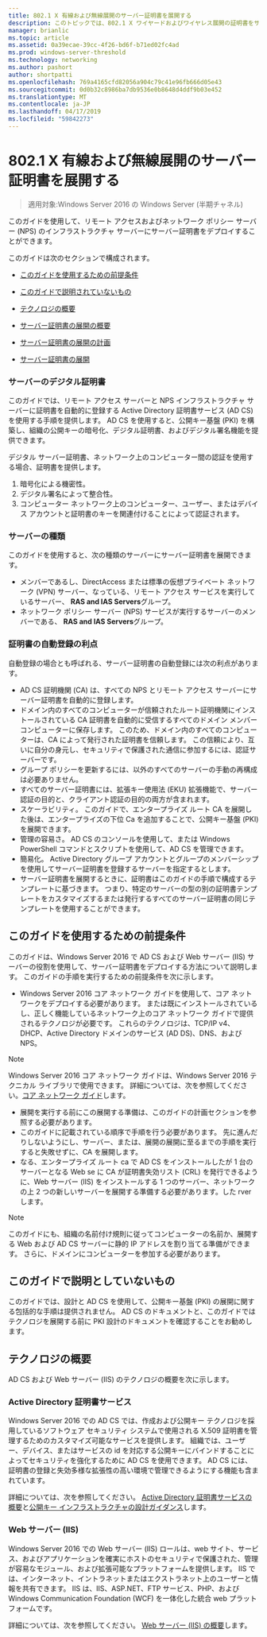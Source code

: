 ```yaml
---
title: 802.1 X 有線および無線展開のサーバー証明書を展開する
description: このトピックでは、802.1 X ワイヤードおよびワイヤレス展開の証明書をサーバーのデプロイ ガイドの一部
manager: brianlic
ms.topic: article
ms.assetid: 0a39ecae-39cc-4f26-bd6f-b71ed02fc4ad
ms.prod: windows-server-threshold
ms.technology: networking
ms.author: pashort
author: shortpatti
ms.openlocfilehash: 769a4165cfd82056a904c79c41e96fb666d05e43
ms.sourcegitcommit: 0d0b32c8986ba7db9536e0b8648d4ddf9b03e452
ms.translationtype: MT
ms.contentlocale: ja-JP
ms.lasthandoff: 04/17/2019
ms.locfileid: "59842273"
---
```

# <a name="deploy-server-certificates-for-8021x-wired-and-wireless-deployments"></a>802.1 X 有線および無線展開のサーバー証明書を展開する

>適用対象:Windows Server 2016 の Windows Server (半期チャネル)

このガイドを使用して、リモート アクセスおよびネットワーク ポリシー サーバー (NPS) のインフラストラクチャ サーバーにサーバー証明書をデプロイすることができます。   

このガイドは次のセクションで構成されます。  

-   [このガイドを使用するための前提条件](#bkmk_pre)  

-   [このガイドで説明されていないもの](#bkmk_not)  

-   [テクノロジの概要](#bkmk_tech)  

-   [サーバー証明書の展開の概要](Server-Certificate-Deployment-Overview.md)  

-   [サーバー証明書の展開の計画](Server-Certificate-Deployment-Planning.md)  

-   [サーバー証明書の展開](Server-Certificate-Deployment.md)  

### <a name="digital-server-certificates"></a>**サーバーのデジタル証明書**  
このガイドでは、リモート アクセス サーバーと NPS インフラストラクチャ サーバーに証明書を自動的に登録する Active Directory 証明書サービス (AD CS) を使用する手順を提供します。 AD CS を使用すると、公開キー基盤 (PKI) を構築し、組織の公開キーの暗号化、デジタル証明書、およびデジタル署名機能を提供できます。  

デジタル サーバー証明書、ネットワーク上のコンピューター間の認証を使用する場合、証明書を提供します。   

1. 暗号化による機密性。  
2. デジタル署名によって整合性。  
3. コンピューター ネットワーク上のコンピューター、ユーザー、またはデバイス アカウントと証明書のキーを関連付けることによって認証されます。  

### <a name="server-types"></a>**サーバーの種類**  
このガイドを使用すると、次の種類のサーバーにサーバー証明書を展開できます。  
- メンバーであるし、DirectAccess または標準の仮想プライベート ネットワーク (VPN) サーバー、なっている、リモート アクセス サービスを実行しているサーバー、 **RAS and IAS Servers**グループ。  
- ネットワーク ポリシー サーバー (NPS) サービスが実行するサーバーのメンバーである、 **RAS and IAS Servers**グループ。  

### <a name="advantages-of-certificate-autoenrollment"></a>**証明書の自動登録の利点**  
自動登録の場合とも呼ばれる、サーバー証明書の自動登録には次の利点があります。  

- AD CS 証明機関 (CA) は、すべての NPS とリモート アクセス サーバーにサーバー証明書を自動的に登録します。  
- ドメイン内のすべてのコンピューターが信頼されたルート証明機関にインストールされている CA 証明書を自動的に受信するすべてのドメイン メンバー コンピューターに保存します。 このため、ドメイン内のすべてのコンピューターは、CA によって発行された証明書を信頼します。 この信頼により、互いに自分の身元し、セキュリティで保護された通信に参加するには、認証サーバーです。  
- グループ ポリシーを更新するには、以外のすべてのサーバーの手動の再構成は必要ありません。  
- すべてのサーバー証明書には、拡張キー使用法 (EKU) 拡張機能で、サーバー認証の目的と、クライアント認証の目的の両方が含まれます。  
- スケーラビリティ。 このガイドで、エンタープライズ ルート CA を展開した後は、エンタープライズの下位 Ca を追加することで、公開キー基盤 (PKI) を展開できます。  
- 管理の容易さ。 AD CS のコンソールを使用して、または Windows PowerShell コマンドとスクリプトを使用して、AD CS を管理できます。  
- 簡易化。 Active Directory グループ アカウントとグループのメンバーシップを使用してサーバー証明書を登録するサーバーを指定するとします。   
- サーバー証明書を展開するときに、証明書はこのガイドの手順で構成するテンプレートに基づきます。 つまり、特定のサーバーの型の別の証明書テンプレートをカスタマイズするまたは発行するすべてのサーバー証明書の同じテンプレートを使用することができます。  

## <a name="bkmk_pre"></a>このガイドを使用するための前提条件  

このガイドは、Windows Server 2016 で AD CS および Web サーバー (IIS) サーバーの役割を使用して、サーバー証明書をデプロイする方法について説明します。 このガイドの手順を実行するための前提条件を次に示します。  

- Windows Server 2016 コア ネットワーク ガイドを使用して、コア ネットワークをデプロイする必要があります。 または既にインストールされているし、正しく機能しているネットワーク上のコア ネットワーク ガイドで提供されるテクノロジが必要です。 これらのテクノロジは、TCP/IP v4、DHCP、Active Directory ドメインのサービス (AD DS)、DNS、および NPS。  
>[!NOTE]
>Windows Server 2016 コア ネットワーク ガイドは、Windows Server 2016 テクニカル ライブラリで使用できます。 詳細については、次を参照してください。[コア ネットワーク ガイド](../../../core-network-guide/Core-Network-Guide.md)します。

- 展開を実行する前にこの展開する準備は、このガイドの計画セクションを参照する必要があります。  
- このガイドに記載されている順序で手順を行う必要があります。 先に進んだりしないようにし、サーバー、または、展開の展開に至るまでの手順を実行すると失敗せずに、CA を展開します。  
- なる、エンタープライズ ルート ca で AD CS をインストールしたが 1 台のサーバーとなる Web se に CA が証明書失効リスト (CRL) を発行できるように、Web サーバー (IIS) をインストールする 1 つのサーバー、ネットワークの上 2 つの新しいサーバーを展開する準備する必要があります。した rver します。   

>[!NOTE]  
>このガイドにも、組織の名前付け規則に従ってコンピューターの名前か、展開する Web および AD CS サーバーに静的 IP アドレスを割り当てる準備ができます。 さらに、ドメインにコンピューターを参加する必要があります。  

## <a name="bkmk_not"></a>このガイドで説明としていないもの  
このガイドでは、設計と AD CS を使用して、公開キー基盤 (PKI) の展開に関する包括的な手順は提供されません。 AD CS のドキュメントと、このガイドではテクノロジを展開する前に PKI 設計のドキュメントを確認することをお勧めします。   

## <a name="bkmk_tech"></a>テクノロジの概要  
AD CS および Web サーバー (IIS) のテクノロジの概要を次に示します。  

### <a name="active-directory-certificate-services"></a>Active Directory 証明書サービス  
Windows Server 2016 での AD CS では、作成および公開キー テクノロジを採用しているソフトウェア セキュリティ システムで使用される X.509 証明書を管理するためのカスタマイズ可能なサービスを提供します。 組織では、ユーザー、デバイス、またはサービスの id を対応する公開キーにバインドすることによってセキュリティを強化するために AD CS を使用できます。 AD CS には、証明書の登録と失効多様な拡張性の高い環境で管理できるようにする機能も含まれています。  

詳細については、次を参照してください。 [Active Directory 証明書サービスの概要](https://technet.microsoft.com/library/hh831740.aspx)と[公開キー インフラストラクチャの設計ガイダンス](https://social.technet.microsoft.com/wiki/contents/articles/2901.public-key-infrastructure-design-guidance.aspx)します。  

### <a name="web-server-iis"></a>Web サーバー (IIS)  

Windows Server 2016 での Web サーバー (IIS) ロールは、web サイト、サービス、およびアプリケーションを確実にホストのセキュリティで保護された、管理が容易なモジュール、および拡張可能なプラットフォームを提供します。 IIS では、インターネット、イントラネットまたはエクストラネット上のユーザーと情報を共有できます。 IIS は、IIS、ASP.NET、FTP サービス、PHP、および Windows Communication Foundation (WCF) を一体化した統合 web プラットフォームです。  

詳細については、次を参照してください。 [Web サーバー (IIS) の概要](https://technet.microsoft.com/library/hh831725.aspx)します。  
